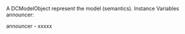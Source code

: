 A DCModelObject represent the model (semantics).
Instance Variables
	announcer:		<Object>

announcer
	- xxxxx
